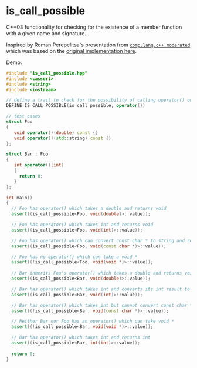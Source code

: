 is_call_possible
================

C++03 functionality for checking for the existence of a member function with a given name and signature.

Inspired by Roman Perepelitsa's presentation from [`comp.lang.c++.moderated`](https://groups.google.com/d/msg/comp.lang.c++.moderated/T3x6lvmvvkQ/mfY5VTDJ--UJ) which was based on the [original implementation here](http://www.rsdn.ru/forum/cpp/2759773.1.aspx).

Demo:

```c++
#include "is_call_possible.hpp"
#include <cassert>
#include <string>
#include <iostream>

// define a trait to check for the possibility of calling operator() on a given type
DEFINE_IS_CALL_POSSIBLE(is_call_possible, operator())

// test cases
struct Foo 
{ 
   void operator()(double) const {} 
   void operator()(std::string) const {} 
}; 

struct Bar : Foo
{
   int operator()(int)
   {
     return 0;
   }
};

int main() 
{ 
  // Foo has operator() which takes a double and returns void
  assert((is_call_possible<Foo, void(double)>::value)); 

  // Foo has operator() which takes int and returns void
  assert((is_call_possible<Foo, void(int)>::value)); 

  // Foo has operator() which can convert const char * to string and return void
  assert((is_call_possible<Foo, void(const char *)>::value)); 

  // Foo has no operator() which can take a void *
  assert((!is_call_possible<Foo, void(void *)>::value)); 
  
  // Bar inherits Foo's operator() which takes a double and returns void
  assert((is_call_possible<Bar, void(double)>::value)); 

  // Bar has operator() which takes int and converts its int result to void
  assert((is_call_possible<Bar, void(int)>::value)); 

  // Bar has operator() which takes int but cannot convert const char * to int
  assert((!is_call_possible<Bar, void(const char *)>::value)); 

  // Neither Bar nor Foo has an operator() which can take void *
  assert((!is_call_possible<Bar, void(void *)>::value)); 

  // Bar has operator() which takes int and returns int
  assert((is_call_possible<Bar, int(int)>::value)); 
  
  return 0;
} 
```
